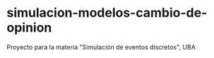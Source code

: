 # simulacion-modelos-cambio-de-opinion
Proyecto para la materia "Simulación de eventos discretos", UBA
